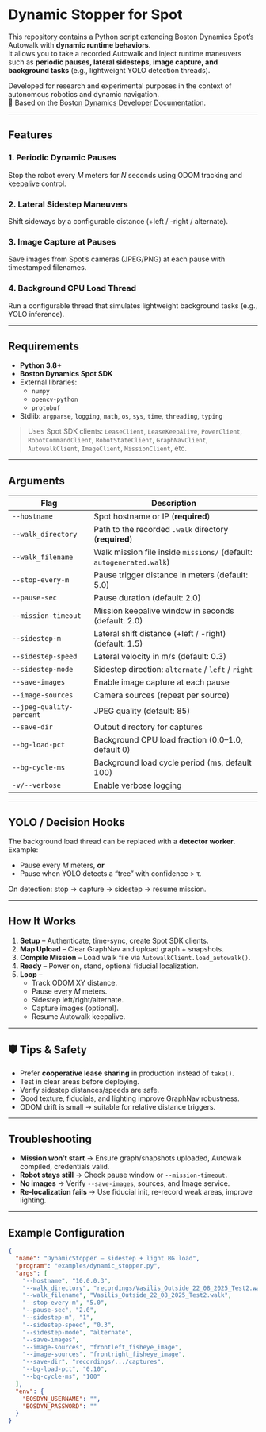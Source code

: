 # Dynamic Stopper for Spot

This repository contains a Python script extending Boston Dynamics Spot’s Autowalk with **dynamic runtime behaviors**.  
It allows you to take a recorded Autowalk and inject runtime maneuvers such as **periodic pauses, lateral sidesteps, image capture, and background tasks** (e.g., lightweight YOLO detection threads).  

Developed for research and experimental purposes in the context of autonomous robotics and dynamic navigation.  
📖 Based on the [Boston Dynamics Developer Documentation](https://dev.bostondynamics.com/).  

---

## Features

### 1. Periodic Dynamic Pauses  
Stop the robot every *M* meters for *N* seconds using ODOM tracking and keepalive control.  

### 2. Lateral Sidestep Maneuvers  
Shift sideways by a configurable distance (+left / -right / alternate).  

### 3. Image Capture at Pauses  
Save images from Spot’s cameras (JPEG/PNG) at each pause with timestamped filenames.  

### 4. Background CPU Load Thread  
Run a configurable thread that simulates lightweight background tasks (e.g., YOLO inference).  

---

## Requirements

- **Python 3.8+**  
- **Boston Dynamics Spot SDK**  
- External libraries:  
  - `numpy`  
  - `opencv-python`  
  - `protobuf`  
- Stdlib: `argparse`, `logging`, `math`, `os`, `sys`, `time`, `threading`, `typing`  

> Uses Spot SDK clients: `LeaseClient`, `LeaseKeepAlive`, `PowerClient`, `RobotCommandClient`, `RobotStateClient`, `GraphNavClient`, `AutowalkClient`, `ImageClient`, `MissionClient`, etc.  

---

## Arguments

| Flag | Description |
|------|-------------|
| `--hostname` | Spot hostname or IP (**required**) |
| `--walk_directory` | Path to the recorded `.walk` directory (**required**) |
| `--walk_filename` | Walk mission file inside `missions/` (default: `autogenerated.walk`) |
| `--stop-every-m` | Pause trigger distance in meters (default: 5.0) |
| `--pause-sec` | Pause duration (default: 2.0) |
| `--mission-timeout` | Mission keepalive window in seconds (default: 2.0) |
| `--sidestep-m` | Lateral shift distance (+left / -right) (default: 1.5) |
| `--sidestep-speed` | Lateral velocity in m/s (default: 0.3) |
| `--sidestep-mode` | Sidestep direction: `alternate` / `left` / `right` |
| `--save-images` | Enable image capture at each pause |
| `--image-sources` | Camera sources (repeat per source) |
| `--jpeg-quality-percent` | JPEG quality (default: 85) |
| `--save-dir` | Output directory for captures |
| `--bg-load-pct` | Background CPU load fraction (0.0–1.0, default 0) |
| `--bg-cycle-ms` | Background load cycle period (ms, default 100) |
| `-v/--verbose` | Enable verbose logging |

---

## YOLO / Decision Hooks

The background load thread can be replaced with a **detector worker**.  
Example:  
- Pause every *M* meters, **or**  
- Pause when YOLO detects a “tree” with confidence > τ.  

On detection: stop → capture → sidestep → resume mission.  

---

## How It Works

1. **Setup** – Authenticate, time-sync, create Spot SDK clients.  
2. **Map Upload** – Clear GraphNav and upload graph + snapshots.  
3. **Compile Mission** – Load walk file via `AutowalkClient.load_autowalk()`.  
4. **Ready** – Power on, stand, optional fiducial localization.  
5. **Loop** –  
   - Track ODOM XY distance.  
   - Pause every *M* meters.  
   - Sidestep left/right/alternate.  
   - Capture images (optional).  
   - Resume Autowalk keepalive.  

---

## 🛡️ Tips & Safety

- Prefer **cooperative lease sharing** in production instead of `take()`.  
- Test in clear areas before deploying.  
- Verify sidestep distances/speeds are safe.  
- Good texture, fiducials, and lighting improve GraphNav robustness.  
- ODOM drift is small → suitable for relative distance triggers.  

---

## Troubleshooting

- **Mission won’t start** → Ensure graph/snapshots uploaded, Autowalk compiled, credentials valid.  
- **Robot stays still** → Check pause window or `--mission-timeout`.  
- **No images** → Verify `--save-images`, sources, and Image service.  
- **Re-localization fails** → Use fiducial init, re-record weak areas, improve lighting.  

---

## Example Configuration

```json
{
  "name": "DynamicStopper — sidestep + light BG load",
  "program": "examples/dynamic_stopper.py",
  "args": [
    "--hostname", "10.0.0.3",
    "--walk_directory", "recordings/Vasilis_Outside_22_08_2025_Test2.walk",
    "--walk_filename", "Vasilis_Outside_22_08_2025_Test2.walk",
    "--stop-every-m", "5.0",
    "--pause-sec", "2.0",
    "--sidestep-m", "1",
    "--sidestep-speed", "0.3",
    "--sidestep-mode", "alternate",
    "--save-images",
    "--image-sources", "frontleft_fisheye_image",
    "--image-sources", "frontright_fisheye_image",
    "--save-dir", "recordings/.../captures",
    "--bg-load-pct", "0.10",
    "--bg-cycle-ms", "100"
  ],
  "env": {
    "BOSDYN_USERNAME": "",
    "BOSDYN_PASSWORD": ""
  }
}
